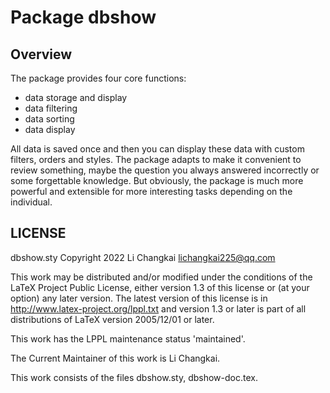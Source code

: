 
# Package dbshow

## Overview

The package provides four core functions:

- data storage and display
- data filtering
- data sorting
- data display

All data is saved once and then you can display these data with custom filters, orders and styles. The package adapts to make it convenient to review something, maybe the question you always answered incorrectly or some forgettable knowledge. But obviously, the package is much more powerful and extensible for more interesting tasks depending on the individual.

## LICENSE

 dbshow.sty
 Copyright 2022 Li Changkai <lichangkai225@qq.com>

This work may be distributed and/or modified under the
conditions of the LaTeX Project Public License, either version 1.3
of this license or (at your option) any later version.
The latest version of this license is in
  http://www.latex-project.org/lppl.txt
and version 1.3 or later is part of all distributions of LaTeX
version 2005/12/01 or later.

This work has the LPPL maintenance status 'maintained'.

The Current Maintainer of this work is Li Changkai.

This work consists of the files dbshow.sty, dbshow-doc.tex.

